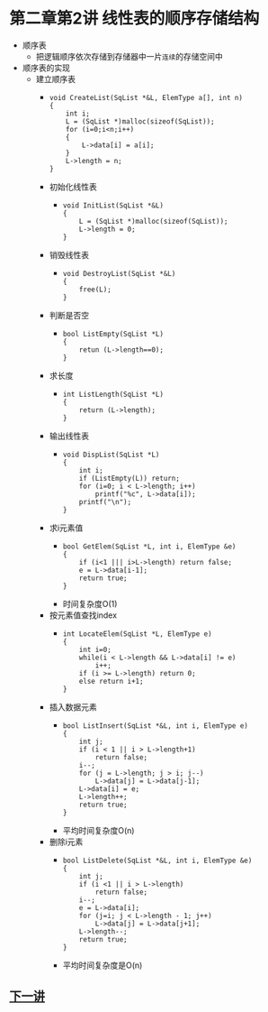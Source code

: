 # 第二章第2讲 线性表的顺序存储结构
- 顺序表
  - 把逻辑顺序依次存储到存储器中一片`连续`的存储空间中
- 顺序表的实现
  - 建立顺序表
    - ```
      void CreateList(SqList *&L, ElemType a[], int n)
      {
          int i;
          L = (SqList *)malloc(sizeof(SqList));
          for (i=0;i<n;i++)
          {
              L->data[i] = a[i];
          }
          L->length = n;
      }
      ```
    - 初始化线性表
      - ```
        void InitList(SqList *&L)
        {
            L = (SqList *)malloc(sizeof(SqList));
            L->length = 0;
        }
        ```
    - 销毁线性表
      - ```
        void DestroyList(SqList *&L)
        {
            free(L);
        }
        ```
    - 判断是否空
      - ```
        bool ListEmpty(SqList *L)
        {
            retun (L->length==0);
        }
        ```
    - 求长度
      - ```
        int ListLength(SqList *L)
        {
            return (L->length);
        }
        ```
    - 输出线性表
      - ```
        void DispList(SqList *L)
        {
            int i;
            if (ListEmpty(L)) return;
            for (i=0; i < L->length; i++)
                printf("%c", L->data[i]);
            printf("\n");
        }
        ```
    - 求i元素值
      - ```
        bool GetElem(SqList *L, int i, ElemType &e)
        {
            if (i<1 ||| i>L->length) return false;
            e = L->data[i-1];
            return true;
        }
        ```
      - 时间复杂度O(1)
    - 按元素值查找index
      - ```
        int LocateElem(SqList *L, ElemType e)
        {
            int i=0;
            while(i < L->length && L->data[i] != e)
                i++;
            if (i >= L->length) return 0;
            else return i+1;
        }
        ```
    - 插入数据元素
      - ```
        bool ListInsert(SqList *&L, int i, ElemType e)
        {
            int j;
            if (i < 1 || i > L->length+1)
                return false;
            i--;
            for (j = L->length; j > i; j--)
                L->data[j] = L->data[j-1];
            L->data[i] = e;
            L->length++;
            return true;
        }
        ```
      - 平均时间复杂度O(n)
    - 删除i元素
      - ```
        bool ListDelete(SqList *&L, int i, ElemType &e)
        {
            int j;
            if (i <1 || i > L->length)
                return false;
            i--;
            e = L->data[i];
            for (j=i; j < L->length - 1; j++)
                L->data[j] = L->data[j+1];
            L->length--;
            return true;
        }
        ```
      - 平均时间复杂度是O(n)


## [下一讲](section3.md)